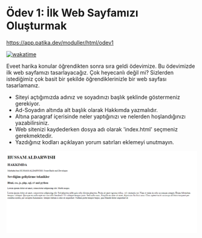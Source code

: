 # Ödev 1: İlk Web Sayfamızı Oluşturmak
https://app.patika.dev/moduller/html/odev1

[![wakatime](https://wakatime.com/badge/github/hussam-aldarwish/ilkwebsayfasi.svg)](https://wakatime.com/badge/github/hussam-aldarwish/ilkwebsayfasi)  


Eveet harika konular öğrendikten sonra sıra geldi ödevimize. Bu ödevimizde ilk web sayfamızı tasarlayacağız. Çok heyecanlı değil mi? Sizlerden istediğimiz çok basit bir şekilde öğrendiklerinizle bir web sayfası tasarlamanız.

- Siteyi açtığımızda adınız ve soyadınızı başlık şeklinde göstermeniz gerekiyor.
- Ad-Soyadın altında alt başlık olarak Hakkımda yazmalıdır.
- Altına paragraf içerisinde neler yaptığınızı ve nelerden hoşlandığınızı yazabilirsiniz.
- Web sitenizi kaydederken dosya adı olarak 'index.html' seçmeniz gerekmektedir.
- Yazdığınız kodları açıklayan yorum satırları eklemeyi unutmayın.

![Screenshot](screencapture.png)
